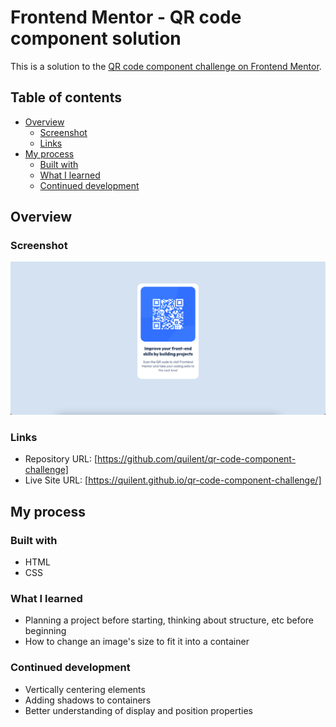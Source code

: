 # Frontend Mentor - QR code component solution

This is a solution to the [QR code component challenge on Frontend Mentor](https://www.frontendmentor.io/challenges/qr-code-component-iux_sIO_H).

## Table of contents

- [Overview](#overview)
  - [Screenshot](#screenshot)
  - [Links](#links)
- [My process](#my-process)
  - [Built with](#built-with)
  - [What I learned](#what-i-learned)
  - [Continued development](#continued-development)


## Overview

### Screenshot

![](/images/solution.png)


### Links

- Repository URL: [https://github.com/quilent/qr-code-component-challenge]
- Live Site URL: [https://quilent.github.io/qr-code-component-challenge/]

## My process

### Built with

- HTML
- CSS

### What I learned

- Planning a project before starting, thinking about structure, etc before beginning
- How to change an image's size to fit it into a container

### Continued development

- Vertically centering elements
- Adding shadows to containers
- Better understanding of display and position properties
